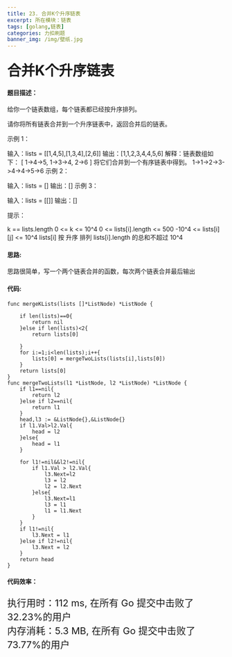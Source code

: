 ```yaml
---
title: 23. 合并K个升序链表
excerpt: 所在模块：链表
tags: [golang,链表]
categories: 力扣刷题
banner_img: /img/壁纸.jpg
---
```


### <font size=6px>合并K个升序链表</font>

#### 题目描述：

给你一个链表数组，每个链表都已经按升序排列。

请你将所有链表合并到一个升序链表中，返回合并后的链表。

 

示例 1：

输入：lists = [[1,4,5],[1,3,4],[2,6]]
输出：[1,1,2,3,4,4,5,6]
解释：链表数组如下：
[
  1->4->5,
  1->3->4,
  2->6
]
将它们合并到一个有序链表中得到。
1->1->2->3->4->4->5->6
示例 2：

输入：lists = []
输出：[]
示例 3：

输入：lists = [[]]
输出：[]


提示：

k == lists.length
0 <= k <= 10^4
0 <= lists[i].length <= 500
-10^4 <= lists[i][j] <= 10^4
lists[i] 按 升序 排列
lists[i].length 的总和不超过 10^4

#### 思路:

思路很简单，写一个两个链表合并的函数，每次两个链表合并最后输出

#### 代码:

```golang
func mergeKLists(lists []*ListNode) *ListNode {

    if len(lists)==0{
        return nil
    }else if len(lists)<2{ 
        return lists[0]
        
    }
    for i:=1;i<len(lists);i++{
        lists[0] = mergeTwoLists(lists[i],lists[0])
    }
    return lists[0]
}
func mergeTwoLists(l1 *ListNode, l2 *ListNode) *ListNode {
    if l1==nil{
        return l2
    }else if l2==nil{
        return l1
    }
    head,l3 := &ListNode{},&ListNode{}
    if l1.Val>l2.Val{
        head = l2
    }else{
        head = l1
    }
    
    for l1!=nil&&l2!=nil{
        if l1.Val > l2.Val{
            l3.Next=l2
            l3 = l2
            l2 = l2.Next
        }else{
            l3.Next=l1
            l3 = l1
            l1 = l1.Next
        }
    }
    if l1!=nil{
        l3.Next = l1
    }else if l2!=nil{
        l3.Next = l2
    }
    return head
}
```

#### 代码效率：

<p class="note note-primary"; style="font-size:22px">
   执行用时：112 ms, 在所有 Go 提交中击败了32.23%的用户<br>
   内存消耗：5.3 MB, 在所有 Go 提交中击败了73.77%的用户
</p>

